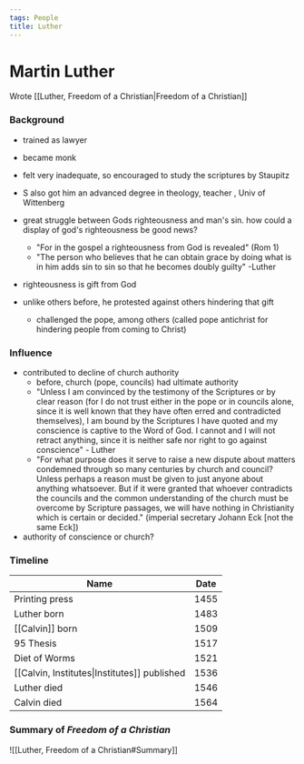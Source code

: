 ```yaml
---
tags: People
title: Luther
---
```


# Martin Luther
Wrote [[Luther, Freedom of a Christian\|Freedom of a Christian]]

### Background
- trained as lawyer
- became monk
- felt very inadequate, so encouraged to study the scriptures by Staupitz
- S also got him an advanced degree in theology, teacher , Univ of Wittenberg
- great struggle between Gods righteousness and man's sin. how could a display of god's righteousness be good news?
	- "For in the gospel a righteousness from God is revealed" (Rom 1)
	- "The person who believes that he can obtain grace by doing what is in him adds sin to sin so that he becomes doubly guilty" -Luther
	
- righteousness is gift from God
- unlike others before, he protested against others hindering that gift
	- challenged the pope, among others (called pope antichrist for hindering people from coming to Christ)

### Influence
- contributed to decline of church authority
	- before, church (pope, councils) had ultimate authority
	- "Unless I am convinced by the testimony of the Scriptures or by clear reason (for I do not trust either in the pope or in councils alone, since it is well known that they have often erred and contradicted themselves), I am bound by the Scriptures I have quoted and my conscience is captive to the Word of God. I cannot and I will not retract anything, since it is neither safe nor right to go against conscience" - Luther
	- "For what purpose does it serve to raise a new dispute about matters condemned through so many centuries by church and council? Unless perhaps a reason must be given to just anyone about anything whatsoever. But if it were granted that whoever contradicts the councils and the common understanding of the church must be overcome by Scripture passages, we will have nothing in Christianity which is certain or decided." (imperial secretary Johann Eck [not the same Eck])
- authority of conscience or church?


### Timeline
| Name                                         | Date |
| -------------------------------------------- | ---- |
| Printing press                               | 1455 | 
| Luther born                                  | 1483 |
| [[Calvin]] born                              | 1509 |
| 95 Thesis                                    | 1517 |
| Diet of Worms                                | 1521 |
| [[Calvin, Institutes\|Institutes]] published | 1536 |
| Luther died                                  | 1546 |
| Calvin died                                  | 1564 |





### Summary of *Freedom of a Christian*
![[Luther, Freedom of a Christian#Summary]]

